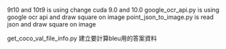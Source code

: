 9t10 and 10t9 is using change cuda 9.0 and 10.0
google_ocr_api.py is using google ocr api and draw square on image
point_json_to_image.py is read json and draw square on image

get_coco_val_file_info.py  建立要計算bleu用的答案資料

